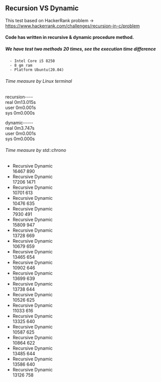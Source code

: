 ## Recursion VS Dynamic
This test based on HackerRank problem -> https://www.hackerrank.com/challenges/recursion-in-c/problem
#### Code has written in recursive & dynamic procedure method.
##### We have test two methods 20 times, see the execution time difference
      - Intel Core i5 8250
      - 8 gm ram
      - Platform Ubuntu(20.04)
      
###### Time measure by Linux terminal  
recursion----  
real	0m13.015s  
user	0m0.001s  
sys	0m0.000s  

dynamic-----  
real	0m3.747s  
user	0m0.001s  
sys	0m0.000s  




###### Time measure by std::chrono
      
- Recursive          Dynamic  
 16467               890
- Recursive          Dynamic  
 17206               1471
- Recursive          Dynamic  
 10701               613
- Recursive          Dynamic  
 10476               635
- Recursive          Dynamic  
 7930               491
- Recursive          Dynamic  
 15809               947
- Recursive          Dynamic  
 13728               669
- Recursive          Dynamic  
 10679               659
- Recursive          Dynamic  
 13465               654
- Recursive          Dynamic  
 10902               646
- Recursive          Dynamic  
 13699               639
- Recursive          Dynamic  
 13738               644
- Recursive          Dynamic  
 10526               625
- Recursive          Dynamic  
 11033               616
- Recursive          Dynamic  
 13325               640
- Recursive          Dynamic  
 10587               625
- Recursive          Dynamic  
 10864               622
- Recursive          Dynamic  
 13485               644
- Recursive          Dynamic  
 13586               640
- Recursive          Dynamic  
 13126               758
 
